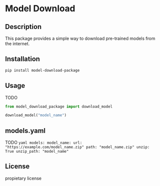 # Model Download

## Description

This package provides a simple way to download pre-trained models from the internet.

## Installation

```bash
pip install model-download-package
```

## Usage

TODO

```python
from model_download_package import download_model

download_model("model_name")
```

## models.yaml
    
TODO
    ```yaml
    models:
      model_name:
        url: "https://example.com/model_name.zip"
        path: "model_name.zip"
        unzip: True
        unzip_path: "model_name"
    ```

## License

propietary license
